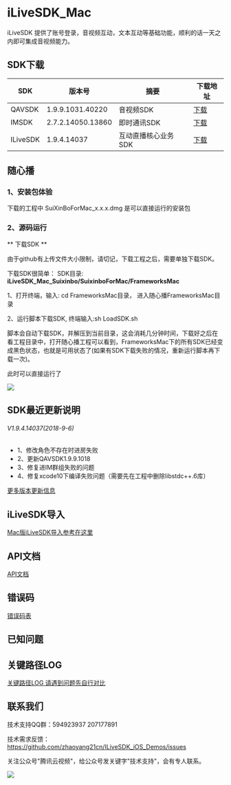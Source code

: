 # iLiveSDK_Mac
iLiveSDK 提供了账号登录，音视频互动，文本互动等基础功能，顺利的话一天之内即可集成音视频能力。

## <a name="#sdk_download">SDK下载</a>

|SDK|版本号|摘要|下载地址|
|--|--|--|--|
|<a name="#avsdk_download">QAVSDK</a>|1.9.9.1031.40220|音视频SDK|[下载](http://dldir1.qq.com/hudongzhibo/ILiveSDK/AVSDK_1.9.9.1031.40220.zip)
|IMSDK|2.7.2.14050.13860|即时通讯SDK|[下载](http://dldir1.qq.com/hudongzhibo/ILiveSDK/IMSDK_MAC_2.7.2.14050.13860.zip)
|ILiveSDK|1.9.4.14037|互动直播核心业务SDK|[下载](http://dldir1.qq.com/hudongzhibo/ILiveSDK/ILiveSDKMac_1.9.4.14037.zip)

## 随心播

### 1、安装包体验

下载的工程中 SuiXinBoForMac_x.x.x.dmg 是可以直接运行的安装包

### 2、源码运行

** 下载SDK **

由于github有上传文件大小限制，请切记，下载工程之后，需要单独下载SDK。

下载SDK很简单： 
SDK目录: **iLiveSDK_Mac_Suixinbo/SuixinboForMac/FrameworksMac** 

1、打开终端，输入: cd FrameworksMac目录， 进入随心播FrameworksMac目录 

2、运行脚本下载SDK, 终端输入:sh LoadSDK.sh 

脚本会自动下载SDK，并解压到当前目录，这会消耗几分钟时间，下载好之后在看工程目录中，打开随心播工程可以看到，FrameworksMac下的所有SDK已经变成黑色状态，也就是可用状态了(如果有SDK下载失败的情况，重新运行脚本再下载一次)。

此时可以直接运行了

![](http://mc.qcloudimg.com/static/img/20c7e51f679f2ee525cc382f6c294e7f/image.png)

## SDK最近更新说明
###### V1.9.4.14037(2018-9-6)
* 1、修改角色不存在时进房失败
* 2、更新QAVSDK1.9.9.1018
* 3、修复进IM群组失败的问题
* 4、修复xcode10下编译失败问题（需要先在工程中删除libstdc++.6库）

[更多版本更新信息](https://github.com/zhaoyang21cn/iLiveSDK_Mac_Suixinbo/blob/master/doc/iLiveSDK_ChangeList.md)

## iLiveSDK导入

[Mac版iLiveSDK导入参考在这里](https://github.com/zhaoyang21cn/iLiveSDK_Mac_Suixinbo/blob/master/doc/iLiveSDK_Integrated.md)

## API文档
[API文档](https://zhaoyang21cn.github.io/iLiveSDK_Help/ios_help/)

## 错误码
[错误码表](https://github.com/zhaoyang21cn/ILiveSDK_Android_Demos/blob/master/doc/ILiveSDK/error.md)

## 已知问题

## 关键路径LOG
[关键路径LOG 请遇到问题先自行对比](https://github.com/zhaoyang21cn/suixinbo_doc/blob/master/doc2/log.md)

## 联系我们
技术支持QQ群：594923937 207177891

技术需求反馈：https://github.com/zhaoyang21cn/ILiveSDK_iOS_Demos/issues 

关注公众号"腾讯云视频"，给公众号发关键字"技术支持"，会有专人联系。

![](https://main.qcloudimg.com/raw/769293c3dbc0df8fbfb7d6a7cc904692.jpg)
